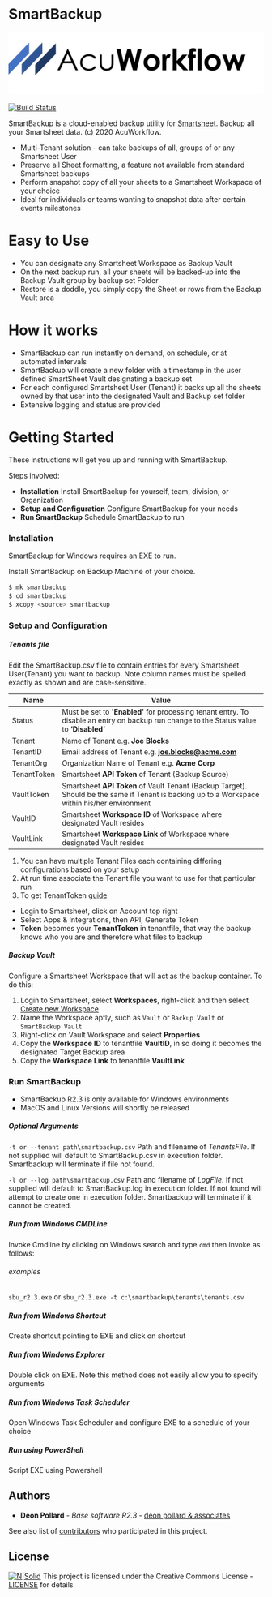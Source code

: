 # SmartBackup

[![N|Solid](images/AcuWorkflow-logo-02L.jpg)](http://www.acuworkflow.com)

[![Build Status](https://travis-ci.org/joemccann/dillinger.svg?branch=master)]()

SmartBackup is a cloud-enabled backup utility for [Smartsheet](https://www.smartsheet.com).  Backup all your Smartsheet data. 
(c) 2020 AcuWorkflow.

- Multi-Tenant solution - can take backups of all, groups of or any Smartsheet User
-	Preserve all Sheet formatting, a feature not available from standard Smartsheet backups
-	Perform snapshot copy of all your sheets to a Smartsheet Workspace of your choice
-	Ideal for individuals or teams wanting to snapshot data after certain events milestones


# Easy to Use

-	You can designate any Smartsheet Workspace as Backup Vault
-	On the next backup run, all your sheets will be backed-up into the Backup Vault group by backup set Folder
-	Restore is a doddle, you simply copy the Sheet or rows from the Backup Vault area


# How it works

-	SmartBackup can run instantly on demand, on schedule, or at automated intervals
-	SmartBackup will create a new folder with a timestamp in the user defined SmartSheet Vault designating a backup set
-	For each configured Smartsheet User (Tenant) it backs up all the sheets owned by that user into the designated Vault and Backup set folder
-	Extensive logging and status are provided


# Getting Started

These instructions will get you up and running with SmartBackup.

Steps involved:
  - **Installation** Install SmartBackup for yourself, team, division, or Organization
  - **Setup and Configuration** Configure SmartBackup for your needs
  - **Run SmartBackup** Schedule SmartBackup to run  

### Installation

SmartBackup for Windows requires an EXE to run.

Install SmartBackup on Backup Machine of your choice.

```sh
$ mk smartbackup
$ cd smartbackup
$ xcopy <source> smartbackup
```

### Setup and Configuration

##### Tenants file
Edit the SmartBackup.csv file to contain entries for every Smartsheet User(Tenant) you want to backup. Note column names must be spelled exactly as shown and are case-sensitive.

| Name | Value |
| ------ | ------ |
| Status | Must be set to **'Enabled'** for processing tenant entry. To disable an entry on backup run change to the Status value to **‘Disabled’** |
| Tenant | Name of Tenant e.g. **Joe Blocks** |
| TenantID | Email address of Tenant e.g. **joe.blocks@acme.com** |
| TenantOrg | Organization Name of Tenant e.g. **Acme Corp** |
| TenantToken | Smartsheet **API Token** of Tenant (Backup Source) |
| VaultToken | Smartsheet **API Token** of Vault Tenant (Backup Target). Should be the same if Tenant is backing up to a Workspace within his/her environment |
| VaultID | Smartsheet **Workspace ID** of Workspace where designated Vault resides |
| VaultLink | Smartsheet **Workspace Link** of Workspace where designated Vault resides |

1. You can have multiple Tenant Files each containing differing configurations based on your setup
2. At run time associate the Tenant file you want to use for that particular run
4. To get TenantToken [guide](https://help.meisterplan.com/hc/en-us/articles/115003776834-Creating-an-API-Access-Token-for-Smartsheet)
- Login to Smartsheet, click on Account top right
- Select Apps & Integrations, then API, Generate Token
- **Token** becomes your **TenantToken** in tenantfile, that way the backup knows who you are and therefore what files to backup

##### Backup Vault
Configure a Smartsheet Workspace that will act as the backup container.  To do this:
1. Login to Smartsheet, select **Workspaces**, right-click and then select [Create new Workspace](https://www.smartsheet.com)
2. Name the Workspace aptly, such as ``Vault`` or ``Backup Vault`` or ``SmartBackup Vault``
3. Right-click on Vault Workspace and select **Properties**
4. Copy the **Workspace ID** to tenantfile **VaultID**, in so doing it becomes the designated Target Backup area
5. Copy the **Workspace Link** to tenantfile **VaultLink**


### Run SmartBackup
- SmartBackup R2.3 is only available for Windows environments 
- MacOS and Linux Versions will shortly be released  

##### Optional Arguments
``-t or --tenant path\smartbackup.csv`` Path and filename of *TenantsFile*.  If not supplied will default to SmartBackup.csv in execution folder.  Smartbackup will terminate if file not found.

``-l or --log path\smartbackup.csv`` Path and filename of *LogFile*.  If not supplied will default to SmartBackup.log in execution folder.  If not found will attempt to create one in execution folder.  Smartbackup will terminate if it cannot be created.


##### Run from Windows CMDLine
Invoke Cmdline by clicking on Windows search and type ``cmd``
then invoke as follows:
###### examples
``sbu_r2.3.exe``  or
``sbu_r2.3.exe -t c:\smartbackup\tenants\tenants.csv``

##### Run from Windows Shortcut
Create shortcut pointing to EXE and click on shortcut

##### Run from Windows Explorer
Double click on EXE.  Note this method does not easily allow you to specify arguments

##### Run from Windows Task Scheduler
Open Windows Task Scheduler and configure EXE to a schedule of your choice

##### Run using PowerShell
Script EXE using Powershell

## Authors

* **Deon Pollard** - *Base software R2.3* - [deon pollard & associates](https://deonpollard.com)

See also list of [contributors](http://www.acusoftware.com) who participated in this project.

## License

[![N|Solid](https://mirrors.creativecommons.org/presskit/buttons/88x31/png/by-nc-sa.png)](https://creativecommons.org/about/cclicenses/)
This project is licensed under the Creative Commons License -  [LICENSE](https://creativecommons.org/about/cclicenses/) for details 

